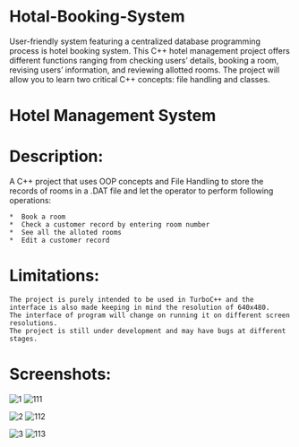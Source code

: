 # Hotal-Booking-System
User-friendly system featuring a centralized database programming process is hotel booking system. This C++ hotel management project offers different functions ranging from checking users’ details, booking a room, revising users’ information, and reviewing allotted rooms. The project will allow you to learn two critical C++ concepts: file handling and classes.


# Hotel Management System

# Description:


A C++ project that uses OOP concepts and File Handling to store the records of rooms in a .DAT file and let the operator to perform following operations:

	*  Book a room
	*  Check a customer record by entering room number
	*  See all the alloted rooms
	*  Edit a customer record


# Limitations:

	The project is purely intended to be used in TurboC++ and the interface is also made keeping in mind the resolution of 640x480.
	The interface of program will change on running it on different screen resolutions.
	The project is still under development and may have bugs at different stages.

# Screenshots:

![1](/Screenshots/1.png)
![111](https://user-images.githubusercontent.com/106639694/189611194-6f6728af-a9ff-4949-955f-26a3d65c737f.png)

![2](/Screenshots/2.png)
![112](https://user-images.githubusercontent.com/106639694/189611212-c23956a7-cfcf-434c-8174-532bdfdace38.png)

![3](/Screenshots/3.png)
![113](https://user-images.githubusercontent.com/106639694/189611237-1129f6bf-810b-40d9-a25c-7859c45c1a0c.png)
